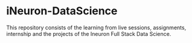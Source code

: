 # iNeuron-DataScience
This repository consists of the learning from live sessions, assignments, internship and the projects of the Ineuron Full Stack Data Science.
